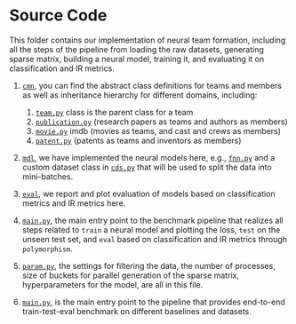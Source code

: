 # Source Code 
This folder contains our implementation of neural team formation, including all the steps of the pipeline from loading the raw datasets, generating sparse matrix, building a neural model, training it, and evaluating it on classification and IR metrics.

1) [``cmn``](./cmn), you can find the abstract class definitions for teams and members as well as inheritance hierarchy for different domains, including:
   1) [``team.py``](./cmn/team.py) class is the parent class for a team 
   2) [``publication.py``](./cmn/publication.py) (research papers as teams and authors as members)
   3) [``movie.py``](./cmn/movie.py) imdb (movies as teams, and cast and crews as members)
   4) [``patent.py``](./cmn/patent.py) (patents as teams and inventors as members)
    
2) [``mdl``](./mdl), we have implemented the neural models here, e.g., [``fnn.py``](./mdl/fnn.py) and a custom dataset class in [``cds.py``](./mdl/cds.py) that will be used to split the data into mini-batches.
3) [``eval``](./eval), we report and plot evaluation of models based on classification metrics and IR metrics here.
4) [``main.py``](./main.py), the main entry point to the benchmark pipeline that realizes all steps related to ``train`` a neural model and plotting the loss, ``test`` on the unseen test set, and ``eval`` based on classification and IR metrics through `polymorphism`.
5) [``param.py``](./param.py), the settings for filtering the data, the number of processes, size of buckets for parallel generation of the sparse matrix, hyperparameters for the model, are all in this file.
6) [``main.py``](./main.py), is the main entry point to the pipeline that provides end-to-end train-test-eval benchmark on different baselines and datasets. 
